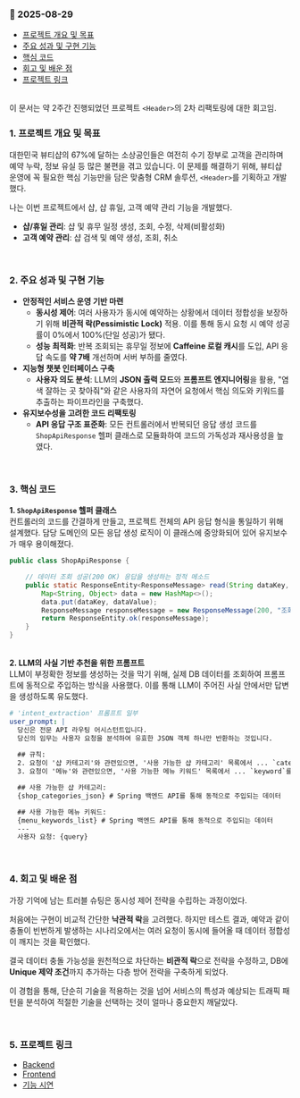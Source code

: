 ### :link: 2025-08-29
- [프로젝트 개요 및 목표](#1-프로젝트-개요-및-목표)
- [주요 성과 및 구현 기능](#2-주요-성과-및-구현-기능)
- [핵심 코드](#3-핵심-코드)
- [회고 및 배운 점](#4-회고-및-배운-점)
- [프로젝트 링크](#5-프로젝트-링크)
 
&nbsp;   
이 문서는 약 2주간 진행되었던 프로젝트 `<Header>`의 2차 리팩토링에 대한 회고임.

### 1. 프로젝트 개요 및 목표

대한민국 뷰티샵의 67%에 달하는 소상공인들은 여전히 수기 장부로 고객을 관리하며 예약 누락, 정보 유실 등 많은 불편을 겪고 있습니다. 이 문제를 해결하기 위해, 뷰티샵 운영에 꼭 필요한 핵심 기능만을 담은 맞춤형 CRM 솔루션, `<Header>`를 기획하고 개발했다.

나는 이번 프로젝트에서 샵, 샵 휴일, 고객 예약 관리 기능을 개발했다.

- **샵/휴일 관리**: 샵 및 휴무 일정 생성, 조회, 수정, 삭제(비활성화)
- **고객 예약 관리**: 샵 검색 및 예약 생성, 조회, 취소   
 
&nbsp;  
### 2. 주요 성과 및 구현 기능

-  **안정적인 서비스 운영 기반 마련**
      - **동시성 제어**: 여러 사용자가 동시에 예약하는 상황에서 데이터 정합성을 보장하기 위해 **비관적 락(Pessimistic Lock)** 적용. 이를 통해 동시 요청 시 예약 성공률이 0%에서 100%(단일 성공)가 됐다.
      - **성능 최적화**: 반복 조회되는 휴무일 정보에 **Caffeine 로컬 캐시**를 도입, API 응답 속도를 **약 7배** 개선하며 서버 부하를 줄였다.
-  **지능형 챗봇 인터페이스 구축**
      - **사용자 의도 분석**: LLM의 **JSON 출력 모드**와 **프롬프트 엔지니어링**을 활용, "염색 잘하는 곳 찾아줘"와 같은 사용자의 자연어 요청에서 핵심 의도와 키워드를 추출하는 파이프라인을 구축했다.
-  **유지보수성을 고려한 코드 리팩토링**
      - **API 응답 구조 표준화**: 모든 컨트롤러에서 반복되던 응답 생성 코드를 `ShopApiResponse` 헬퍼 클래스로 모듈화하여 코드의 가독성과 재사용성을 높였다.   
 
&nbsp;  
### 3. 핵심 코드

**1. `ShopApiResponse` 헬퍼 클래스**   
컨트롤러의 코드를 간결하게 만들고, 프로젝트 전체의 API 응답 형식을 통일하기 위해 설계했다. 담당 도메인의 모든 응답 생성 로직이 이 클래스에 중앙화되어 있어 유지보수가 매우 용이해졌다.

```java
public class ShopApiResponse {

    // 데이터 조회 성공(200 OK) 응답을 생성하는 정적 메소드
    public static ResponseEntity<ResponseMessage> read(String dataKey, Object dataValue) {
        Map<String, Object> data = new HashMap<>();
        data.put(dataKey, dataValue);
        ResponseMessage responseMessage = new ResponseMessage(200, "조회 성공", data);
        return ResponseEntity.ok(responseMessage);
    }
}
```
&nbsp;   
**2. LLM의 사실 기반 추천을 위한 프롬프트**   
LLM이 부정확한 정보를 생성하는 것을 막기 위해, 실제 DB 데이터를 조회하여 프롬프트에 동적으로 주입하는 방식을 사용했다. 이를 통해 LLM이 주어진 사실 안에서만 답변을 생성하도록 유도했다.

```yaml
# 'intent_extraction' 프롬프트 일부
user_prompt: |
  당신은 전문 API 라우팅 어시스턴트입니다.
  당신의 임무는 사용자 요청을 분석하여 유효한 JSON 객체 하나만 반환하는 것입니다.
  
  ## 규칙:
  2. 요청이 '샵 카테고리'와 관련있으면, '사용 가능한 샵 카테고리' 목록에서 ... `categoryCode`를 설정하세요.
  3. 요청이 '메뉴'와 관련있으면, '사용 가능한 메뉴 키워드' 목록에서 ... `keyword`를 설정하세요.

  ## 사용 가능한 샵 카테고리:
  {shop_categories_json} # Spring 백엔드 API를 통해 동적으로 주입되는 데이터

  ## 사용 가능한 메뉴 키워드:
  {menu_keywords_list} # Spring 백엔드 API를 통해 동적으로 주입되는 데이터
  ---
  사용자 요청: {query}
```
 
&nbsp;  
### 4. 회고 및 배운 점

가장 기억에 남는 트러블 슈팅은 동시성 제어 전략을 수립하는 과정이었다.

처음에는 구현이 비교적 간단한 **낙관적 락**을 고려했다. 하지만 테스트 결과, 예약과 같이 충돌이 빈번하게 발생하는 시나리오에서는 여러 요청이 동시에 들어올 때 데이터 정합성이 깨지는 것을 확인했다.

결국 데이터 충돌 가능성을 원천적으로 차단하는 **비관적 락**으로 전략을 수정하고, DB에 **Unique 제약 조건**까지 추가하는 다층 방어 전략을 구축하게 되었다.

이 경험을 통해, 단순히 기술을 적용하는 것을 넘어 서비스의 특성과 예상되는 트래픽 패턴을 분석하여 적절한 기술을 선택하는 것이 얼마나 중요한지 깨달았다. 
 
&nbsp;  
### 5. 프로젝트 링크

-  [Backend](https://github.com/BOA-with-elephant/Header-backend)
- [Frontend](https://github.com/BOA-with-elephant/Header-Frontend)
- [기능 시연](https://youtu.be/6psPMJxH0DA)
